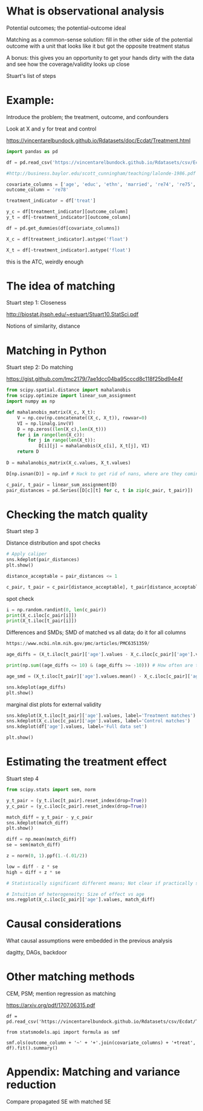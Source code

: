 # What is observational analysis

Potential outcomes; the potential-outcome ideal

Matching as a common-sense solution: fill in the other side of the potential outcome with a unit that looks like it but got the opposite treatment status

A bonus: this gives you an opportunity to get your hands dirty with the data and see how the coverage/validity looks up close

Stuart's list of steps

# Example:

Introduce the problem; the treatment, outcome, and confounders

Look at X and y for treat and control

https://vincentarelbundock.github.io/Rdatasets/doc/Ecdat/Treatment.html

```python
import pandas as pd

df = pd.read_csv('https://vincentarelbundock.github.io/Rdatasets/csv/Ecdat/Treatment.csv')

#http://business.baylor.edu/scott_cunningham/teaching/lalonde-1986.pdf

covariate_columns = ['age', 'educ', 'ethn', 'married', 're74', 're75', 'u74', 'u75']
outcome_column = 're78'

treatment_indicator = df['treat']

y_c = df[treatment_indicator][outcome_column]
y_t = df[~treatment_indicator][outcome_column]

df = pd.get_dummies(df[covariate_columns])

X_c = df[treatment_indicator].astype('float')

X_t = df[~treatment_indicator].astype('float')
```

this is the ATC, weirdly enough

# The idea of matching

Stuart step 1: Closeness

http://biostat.jhsph.edu/~estuart/Stuart10.StatSci.pdf

Notions of similarity, distance

# Matching in Python

Stuart step 2: Do matching

https://gist.github.com/lmc2179/7ae1dcc04ba95cccd8c118f25bd94e4f

```python
from scipy.spatial.distance import mahalanobis
from scipy.optimize import linear_sum_assignment
import numpy as np

def mahalanobis_matrix(X_c, X_t):
    V = np.cov(np.concatenate((X_c, X_t)), rowvar=0)
    VI = np.linalg.inv(V)
    D = np.zeros((len(X_c),len(X_t)))
    for i in range(len(X_c)):
        for j in range(len(X_t)):
            D[i][j] = mahalanobis(X_c[i], X_t[j], VI)
    return D
    
D = mahalanobis_matrix(X_c.values, X_t.values)

D[np.isnan(D)] = np.inf # Hack to get rid of nans, where are they coming from

c_pair, t_pair = linear_sum_assignment(D)
pair_distances = pd.Series([D[c][t] for c, t in zip(c_pair, t_pair)])
```

# Checking the match quality

Stuart step 3

Distance distribution and spot checks

```python
# Apply caliper
sns.kdeplot(pair_distances)
plt.show()

distance_acceptable = pair_distances <= 1

c_pair, t_pair = c_pair[distance_acceptable], t_pair[distance_acceptable]
```

spot check

```python
i = np.random.randint(0, len(c_pair))
print(X_c.iloc[c_pair[i]])
print(X_t.iloc[t_pair[i]])
```

Differences and SMDs; SMD of matched vs all data; do it for all columns
```python
https://www.ncbi.nlm.nih.gov/pmc/articles/PMC6351359/

age_diffs = (X_t.iloc[t_pair]['age'].values - X_c.iloc[c_pair]['age'].values)

print(np.sum((age_diffs <= 10) & (age_diffs >= -10))) # How often are the age differences "large"?

age_smd = (X_t.iloc[t_pair]['age'].values.mean() - X_c.iloc[c_pair]['age'].values.mean()) / np.sqrt((X_t.iloc[t_pair]['age'].values.var() + X_c.iloc[c_pair]['age'].values.var()) / 2)

sns.kdeplot(age_diffs)
plt.show()
```

marginal dist plots for external validity

```python
sns.kdeplot(X_t.iloc[t_pair]['age'].values, label='Treatment matches')
sns.kdeplot(X_c.iloc[c_pair]['age'].values, label='Control matches')
sns.kdeplot(df['age'].values, label='Full data set')

plt.show()

```

# Estimating the treatment effect

Stuart step 4

```python
from scipy.stats import sem, norm

y_t_pair = (y_t.iloc[t_pair].reset_index(drop=True))
y_c_pair = (y_c.iloc[c_pair].reset_index(drop=True))

match_diff = y_t_pair - y_c_pair
sns.kdeplot(match_diff)
plt.show()

diff = np.mean(match_diff)
se = sem(match_diff)

z = norm(0, 1).ppf(1.-(.01/2))

low = diff - z * se
high = diff + z * se

# Statistically significant different means; Not clear if practically significant (look at lower end of bound and high uncertainty)

# Intuition of heterogeneity: Size of effect vs age
sns.regplot(X_c.iloc[c_pair]['age'].values, match_diff)
```

# Causal considerations

What causal assumptions were embedded in the previous analysis

dagitty, DAGs, backdoor

# Other matching methods

CEM, PSM; mention regression as matching

https://arxiv.org/pdf/1707.06315.pdf

```
df = pd.read_csv('https://vincentarelbundock.github.io/Rdatasets/csv/Ecdat/Treatment.csv')

from statsmodels.api import formula as smf

smf.ols(outcome_column + '~' + '+'.join(covariate_columns) + '+treat', df).fit().summary()
```

# Appendix: Matching and variance reduction

Compare propagated SE with matched SE
